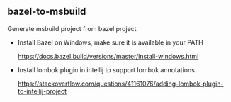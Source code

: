 bazel-to-msbuild
----------------

Generate msbuild project from bazel project

* Install Bazel on Windows, make sure it is available in your PATH

  https://docs.bazel.build/versions/master/install-windows.html

* Install lombok plugin in intellij to support lombok annotations.

  https://stackoverflow.com/questions/41161076/adding-lombok-plugin-to-intellij-project 
